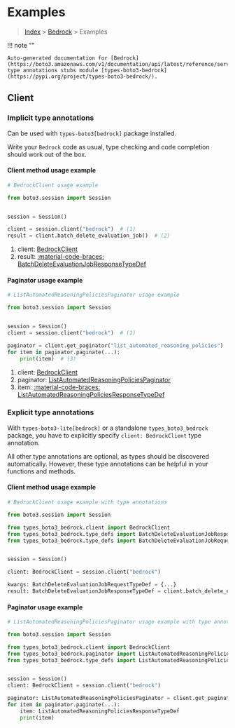# Examples

> [Index](../README.md) > [Bedrock](./README.md) > Examples

!!! note ""

    Auto-generated documentation for [Bedrock](https://boto3.amazonaws.com/v1/documentation/api/latest/reference/services/bedrock.html#bedrock)
    type annotations stubs module [types-boto3-bedrock](https://pypi.org/project/types-boto3-bedrock/).

## Client

### Implicit type annotations

Can be used with `types-boto3[bedrock]` package installed.

Write your `Bedrock` code as usual,
type checking and code completion should work out of the box.


#### Client method usage example

```python
# BedrockClient usage example

from boto3.session import Session


session = Session()

client = session.client("bedrock")  # (1)
result = client.batch_delete_evaluation_job()  # (2)
```

1. client: [BedrockClient](./client.md)
2. result: [:material-code-braces: BatchDeleteEvaluationJobResponseTypeDef](./type_defs.md#batchdeleteevaluationjobresponsetypedef)



#### Paginator usage example

```python
# ListAutomatedReasoningPoliciesPaginator usage example

from boto3.session import Session


session = Session()
client = session.client("bedrock")  # (1)

paginator = client.get_paginator("list_automated_reasoning_policies")  # (2)
for item in paginator.paginate(...):
    print(item)  # (3)
```

1. client: [BedrockClient](./client.md)
2. paginator: [ListAutomatedReasoningPoliciesPaginator](./paginators.md#listautomatedreasoningpoliciespaginator)
3. item: [:material-code-braces: ListAutomatedReasoningPoliciesResponseTypeDef](./type_defs.md#listautomatedreasoningpoliciesresponsetypedef)




### Explicit type annotations

With `types-boto3-lite[bedrock]`
or a standalone `types_boto3_bedrock` package, you have to explicitly specify `client: BedrockClient` type annotation.

All other type annotations are optional, as types should be discovered automatically.
However, these type annotations can be helpful in your functions and methods.


#### Client method usage example

```python
# BedrockClient usage example with type annotations

from boto3.session import Session

from types_boto3_bedrock.client import BedrockClient
from types_boto3_bedrock.type_defs import BatchDeleteEvaluationJobResponseTypeDef
from types_boto3_bedrock.type_defs import BatchDeleteEvaluationJobRequestTypeDef


session = Session()

client: BedrockClient = session.client("bedrock")

kwargs: BatchDeleteEvaluationJobRequestTypeDef = {...}
result: BatchDeleteEvaluationJobResponseTypeDef = client.batch_delete_evaluation_job(**kwargs)
```



#### Paginator usage example

```python
# ListAutomatedReasoningPoliciesPaginator usage example with type annotations

from boto3.session import Session

from types_boto3_bedrock.client import BedrockClient
from types_boto3_bedrock.paginator import ListAutomatedReasoningPoliciesPaginator
from types_boto3_bedrock.type_defs import ListAutomatedReasoningPoliciesResponseTypeDef


session = Session()
client: BedrockClient = session.client("bedrock")

paginator: ListAutomatedReasoningPoliciesPaginator = client.get_paginator("list_automated_reasoning_policies")
for item in paginator.paginate(...):
    item: ListAutomatedReasoningPoliciesResponseTypeDef
    print(item)
```




